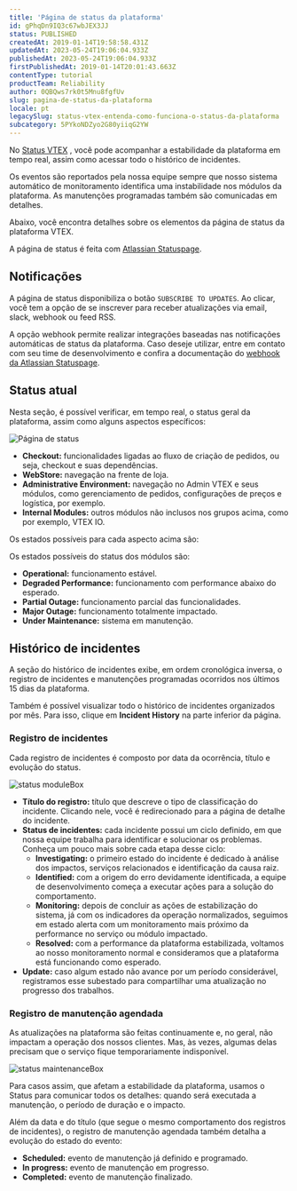 ```yaml
---
title: 'Página de status da plataforma'
id: gPhqDn9IQ3c67wbJEX3JJ
status: PUBLISHED
createdAt: 2019-01-14T19:58:58.431Z
updatedAt: 2023-05-24T19:06:04.933Z
publishedAt: 2023-05-24T19:06:04.933Z
firstPublishedAt: 2019-01-14T20:01:43.663Z
contentType: tutorial
productTeam: Reliability
author: 0QBQws7rk0t5Mnu8fgfUv
slug: pagina-de-status-da-plataforma
locale: pt
legacySlug: status-vtex-entenda-como-funciona-o-status-da-plataforma
subcategory: 5PYkoNDZyo2G80yiiqG2YW
---
```


No [Status VTEX](https://status.vtex.com/ "Status VTEX") , você pode acompanhar a estabilidade da plataforma em tempo real, assim como acessar todo o histórico de incidentes. 

Os eventos são reportados pela nossa equipe sempre que nosso sistema automático de monitoramento identifica uma instabilidade nos módulos da plataforma. As manutenções programadas também são comunicadas em detalhes.

Abaixo, você encontra detalhes sobre os elementos da página de status da plataforma VTEX.

<div class = "alert alert-info">
A página de status é feita com <a href="https://www.atlassian.com/software/statuspage">Atlassian Statuspage</a>.
</div>

## Notificações

A página de status disponibiliza o botão `SUBSCRIBE TO UPDATES`. Ao clicar, você tem a opção de se inscrever para receber atualizações via email, slack, webhook ou feed RSS.

A opção webhook permite realizar integrações baseadas nas notificações automáticas de status da plataforma. Caso deseje utilizar, entre em contato com seu time de desenvolvimento e confira a documentação do [webhook da Atlassian Statuspage](https://support.atlassian.com/statuspage/docs/enable-webhook-notifications/).

## Status atual

Nesta seção, é possível verificar, em tempo real, o status geral da plataforma, assim como alguns aspectos específicos:

![Página de status](//images.ctfassets.net/alneenqid6w5/7Acmvo2WI9cSZZHCNGdeiM/22b528ee016432f7eb2de39eed08b11d/1.png)

- **Checkout:** funcionalidades ligadas ao fluxo de criação de pedidos, ou seja, checkout e suas dependências.
- **WebStore:** navegação na frente de loja.
- **Administrative Environment:** navegação no Admin VTEX e seus módulos, como gerenciamento de pedidos, configurações de preços e logística, por exemplo.
- **Internal Modules:** outros módulos não inclusos nos grupos acima, como por exemplo, VTEX IO.

Os estados possíveis para cada aspecto acima são:

Os estados possíveis do status dos módulos são:
- **Operational:** funcionamento estável.
- **Degraded Performance:** funcionamento com performance abaixo do esperado.
- **Partial Outage:** funcionamento parcial das funcionalidades.
- **Major Outage:** funcionamento totalmente impactado.
- **Under Maintenance:** sistema em manutenção.

## Histórico de incidentes

A seção do histórico de incidentes exibe, em ordem cronológica inversa, o registro de incidentes e manutenções programadas ocorridos nos últimos 15 dias da plataforma.

Também é possível visualizar todo o histórico de incidentes organizados por mês. Para isso, clique em **Incident History** na parte inferior da página.

### Registro de incidentes

Cada registro de incidentes é composto por data da ocorrência, título e evolução do status.

![status moduleBox](//images.ctfassets.net/alneenqid6w5/2BkFdVXFXayUCvClXLPSNL/6fd919b0ef2121b6e6005b6466811164/status_moduleBox.PNG)

- **Título do registro:** título que descreve o tipo de classificação do incidente. Clicando nele, você é redirecionado para a página de detalhe do incidente.
- **Status de incidentes:** cada incidente possui um ciclo definido, em que nossa equipe trabalha para identificar e solucionar os problemas. Conheça um pouco mais sobre cada etapa desse ciclo:
    - **Investigating:** o primeiro estado do incidente é dedicado à análise dos impactos, serviços relacionados e identificação da causa raiz.
    - **Identified:** com a origem do erro devidamente identificada, a equipe de desenvolvimento começa a executar ações para a solução do comportamento.  
    - **Monitoring:** depois de concluir as ações de estabilização do sistema, já com os indicadores da operação normalizados, seguimos em estado alerta com um monitoramento mais próximo da performance no serviço ou módulo impactado.
    - **Resolved:** com a performance da plataforma estabilizada, voltamos ao nosso monitoramento normal e consideramos que a plataforma está funcionando como esperado.
- **Update:** caso algum estado não avance por um período considerável, registramos esse subestado para compartilhar uma atualização no progresso dos trabalhos.

### Registro de manutenção agendada

As atualizações na plataforma são feitas continuamente e, no geral, não impactam a operação dos nossos clientes. Mas, às vezes, algumas delas precisam que o serviço fique temporariamente indisponível.

![status maintenanceBox](//images.ctfassets.net/alneenqid6w5/quaItZNYtCgkpADVjT9aq/8cb4cf7d673e5fa5b710dc1d0ecb89ac/status_maintenanceBox.PNG)

Para casos assim, que afetam a estabilidade da plataforma, usamos o Status para comunicar todos os detalhes: quando será executada a manutenção, o período de duração e o impacto.

Além da data e do título (que segue o mesmo comportamento dos registros de incidentes), o registro de manutenção agendada também detalha a evolução do estado do evento:

- **Scheduled:** evento de manutenção já definido e programado.
- **In progress:** evento de manutenção em progresso.
- **Completed:** evento de manutenção finalizado.

